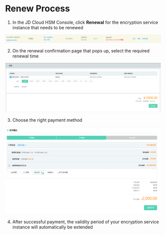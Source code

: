 # Renew Process

1. In the JD Cloud HSM Console, click **Renewal** for the encryption service instance that needs to be renewed

![控制台选择续费](/image/JDCloudHSM/Renew/控制台选择续费2.png)

2. On the renewal confirmation page that pops up, select the required renewal time

![选择续费时长](/image/JDCloudHSM/Renew/选择续费时长2.png)

3. Choose the right payment method

![确认支付](/image/JDCloudHSM/Renew/确认支付.png)

4. After successful payment, the validity period of your encryption service instance will automatically be extended
